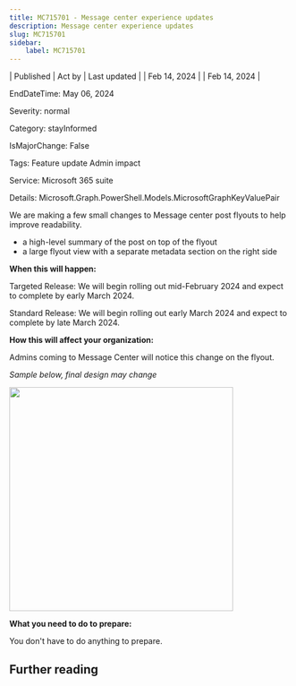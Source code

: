 ```yaml
---
title: MC715701 - Message center experience updates
description: Message center experience updates
slug: MC715701
sidebar:
    label: MC715701
---
```



| Published | Act by | Last updated |
| Feb 14, 2024 |  | Feb 14, 2024 |

EndDateTime: May 06, 2024

Severity: normal

Category: stayInformed

IsMajorChange: False

Tags: Feature update Admin impact

Service: Microsoft 365 suite

Details: Microsoft.Graph.PowerShell.Models.MicrosoftGraphKeyValuePair

<p>We are making a few small changes to Message center post flyouts to help improve readability.<br></p><ul><li>a high-level summary of the post on top of the flyout</li><li>a large flyout view with a separate metadata section on the right side</li></ul><p><b>When this will happen:</b></p><p>Targeted Release: We will begin rolling out mid-February 2024 and expect to complete by early March 2024.&nbsp;<br></p><p>Standard Release: We will begin rolling out early March 2024 and expect to complete by late March 2024.</p><p><b>How this will affect your organization:</b><br></p><p>Admins coming to Message Center will notice this change on the flyout.&nbsp;</p><p><i>Sample below, final design may change</i></p><p><img src="https://img-prod-cms-rt-microsoft-com.akamaized.net/cms/api/am/imageFileData/RW1hp89?ver=1e64" style="width: 400px;"><br></p><p><b>What you need to do to prepare:</b></p><p>You don't have to do anything to prepare.&nbsp;</p>

## Further reading
